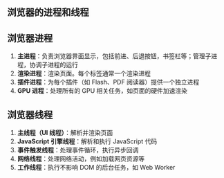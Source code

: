 ## 浏览器的进程和线程

##  浏览器进程

1.  **主进程**：负责浏览器界面显示，包括前进、后退按钮，书签栏等；管理子进程，协调子进程的运行
2.  **渲染进程**：渲染页面。每个标签通常一个渲染进程
3.  **插件进程**：为每个插件（如 Flash、PDF 阅读器）提供一个独立进程
4.  **GPU 进程**：处理所有的 GPU 相关任务，如页面的硬件加速渲染

## 浏览器线程

1. **主线程（UI 线程）**：解析并渲染页面
2. **JavaScript 引擎线程**：解析和执行 JavaScript 代码
3. **事件触发线程**：处理事件循环，执行异步回调
4. **网络线程**：处理网络活动，例如加载网页资源等
5. **工作线程**：执行不影响 DOM 的后台任务，如 Web Worker

